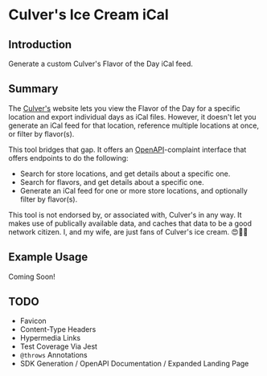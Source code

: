 # Culver's Ice Cream iCal

## Introduction

Generate a custom Culver's Flavor of the Day iCal feed.

## Summary

The [Culver's](https://www.culvers.com "Culver's") website lets you view the Flavor of the Day for a specific location and export individual days as iCal files. However, it doesn't let you generate an iCal feed for that location, reference multiple locations at once, or filter by flavor(s).

This tool bridges that gap. It offers an [OpenAPI](https://www.openapis.org "OpenAPI")-complaint interface that offers endpoints to do the following:

* Search for store locations, and get details about a specific one.
* Search for flavors, and get details about a specific one.
* Generate an iCal feed for one or more store locations, and optionally filter by flavor(s).

This tool is not endorsed by, or associated with, Culver's in any way. It makes use of publically available data, and caches that data to be a good network citizen. I, and my wife, are just fans of Culver's ice cream. 😍🍨🍦

## Example Usage

Coming Soon!

## TODO

* Favicon
* Content-Type Headers
* Hypermedia Links
* Test Coverage Via Jest
* `@throws` Annotations
* SDK Generation / OpenAPI Documentation / Expanded Landing Page

